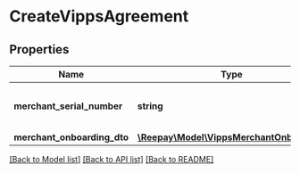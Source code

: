 # CreateVippsAgreement

## Properties
Name | Type | Description | Notes
------------ | ------------- | ------------- | -------------
**merchant_serial_number** | **string** | Merchant serial number. Either this argument must be provided or &#x60;merchantOnboardingDto&#x60; | [optional] 
**merchant_onboarding_dto** | [**\Reepay\Model\VippsMerchantOnboarding**](VippsMerchantOnboarding.md) |  | [optional] 

[[Back to Model list]](../../README.md#documentation-for-models) [[Back to API list]](../../README.md#documentation-for-api-endpoints) [[Back to README]](../../README.md)


